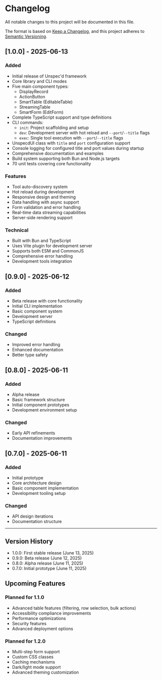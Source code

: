 # Changelog

All notable changes to this project will be documented in this file.

The format is based on [Keep a Changelog](https://keepachangelog.com/en/1.0.0/),
and this project adheres to [Semantic Versioning](https://semver.org/spec/v2.0.0.html).

## [1.0.0] - 2025-06-13

### Added
- Initial release of Unspec'd framework
- Core library and CLI modes
- Five main component types:
  - DisplayRecord
  - ActionButton
  - SmartTable (EditableTable)
  - StreamingTable
  - SmartForm (EditForm)
- Complete TypeScript support and type definitions
- CLI commands:
  - `init`: Project scaffolding and setup
  - `dev`: Development server with hot reload and `--port`/`--title` flags
  - `exec`: Single tool execution with `--port`/`--title` flags
- UnspecdUI class with `title` and `port` configuration support
- Console logging for configured title and port values during startup
- Comprehensive documentation and examples
- Build system supporting both Bun and Node.js targets
- 70 unit tests covering core functionality

### Features
- Tool auto-discovery system
- Hot reload during development
- Responsive design and theming
- Data handling with async support
- Form validation and error handling
- Real-time data streaming capabilities
- Server-side rendering support

### Technical
- Built with Bun and TypeScript
- Uses Vite plugin for development server
- Supports both ESM and CommonJS
- Comprehensive error handling
- Development tools integration

## [0.9.0] - 2025-06-12

### Added
- Beta release with core functionality
- Initial CLI implementation
- Basic component system
- Development server
- TypeScript definitions

### Changed
- Improved error handling
- Enhanced documentation
- Better type safety

## [0.8.0] - 2025-06-11

### Added
- Alpha release
- Basic framework structure
- Initial component prototypes
- Development environment setup

### Changed
- Early API refinements
- Documentation improvements

## [0.7.0] - 2025-06-11

### Added
- Initial prototype
- Core architecture design
- Basic component implementation
- Development tooling setup

### Changed
- API design iterations
- Documentation structure

---

## Version History

- 1.0.0: First stable release (June 13, 2025)
- 0.9.0: Beta release (June 12, 2025)
- 0.8.0: Alpha release (June 11, 2025)
- 0.7.0: Initial prototype (June 11, 2025)

## Upcoming Features

### Planned for 1.1.0
- Advanced table features (filtering, row selection, bulk actions)
- Accessibility compliance improvements
- Performance optimizations
- Security features
- Advanced deployment options

### Planned for 1.2.0
- Multi-step form support
- Custom CSS classes
- Caching mechanisms
- Dark/light mode support
- Advanced theming customization 